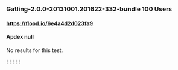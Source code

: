 
### Gatling-2.0.0-20131001.201622-332-bundle 100 Users
#### https://flood.io/6e4a4d2d023fa9
#### Apdex null
No results for this test.

\![](./gc/6e4a4d2d023fa9/tenured_size.jpg)
\![](./gc/6e4a4d2d023fa9/collection_pause_time.jpg)
\![](./gc/6e4a4d2d023fa9/cpu_real.jpg)
\![](./gc/6e4a4d2d023fa9/promoted_size.jpg)
\![](./gc/6e4a4d2d023fa9/young_size.jpg)

